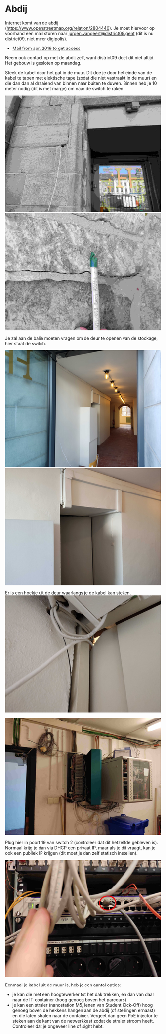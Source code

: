 # Abdij

Internet komt van de abdij (<https://www.openstreetmap.org/relation/2804440>). Je moet hiervoor op voorhand een mail sturen naar <jurgen.vangeert@district09.gent> (dit is nu district09, niet meer digipolis).

- [Mail from apr. 2019 to get access](./mail.txt)

Neem ook contact op met de abdij zelf, want district09 doet dit niet altijd. Het gebouw is gesloten op maandag.

Steek de kabel door het gat in de muur. Dit doe je door het einde van de kabel te tapen met elektische tape (zodat die niet vastraakt in de muur) en die dan dan al draaiend van binnen naar buiten te duwen. Binnen heb je 10 meter nodig (dit is met marge) om naar de switch te raken. 

![Gat muur](pics/gat_muur.jpg)
![Tape rond kabel](pics/kabel_tape.jpg)

Je zal aan de balie moeten vragen om de deur te openen van de stockage, hier staat de switch.

![Gang](pics/gang.jpg)
![binnendeur](pics/deur.jpg)

Er is een hoekje uit de deur waarlangs je de kabel kan steken.
![Hoek deur](pics/hoek_deur.jpg)

![Netwerkkast](pics/netwerkkast.jpg)

Plug hier in poort 19 van switch 2 (controleer dat dit hetzelfde gebleven is). Normaal krijg je dan via DHCP een privaat IP, maar als je dit vraagt, kan je ook een publiek IP krijgen (dit moet je dan zelf statisch instellen).

![Plaats om in te pluggen](pics/poort_19_switch2.jpg)

Eenmaal je kabel uit de muur is, heb je een aantal opties:

- je kan die met een hoogtewerker tot het dak trekken, en dan van daar naar de IT-container (hoog genoeg boven het parcours)
- je kan een straler (nanostation M5, lenen van Student Kick-Off) hoog genoeg boven de hekkens hangen aan de abdij (of stellingen ernaast) en die laten stralen naar de container. Vergeet dan geen PoE injector te steken aan de kant van de netwerkkast zodat de straler stroom heeft. Controleer dat je ongeveer line of sight hebt.
